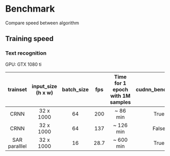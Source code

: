 # Benchmark

Compare  speed between algorithm

## Training speed

### Text recognition

GPU: GTX 1080 ti

| trainset | input_size (h x w)  | batch_size | fps | Time for 1 epoch with 1M samples  |cudnn_benchmark|
| :------: | :----------: | :--------:  | :--------: | :---: | :---: |
|  CRNN  |   32 x 1000    |  64   | 200     | ~ 86 min | True |
|  CRNN  |   32 x 1000    |  64   | 137      | ~ 126 min | False |
|  SAR paralllel  |   32 x 1000    |  16   | 28.7     | ~ 600 min | True |

